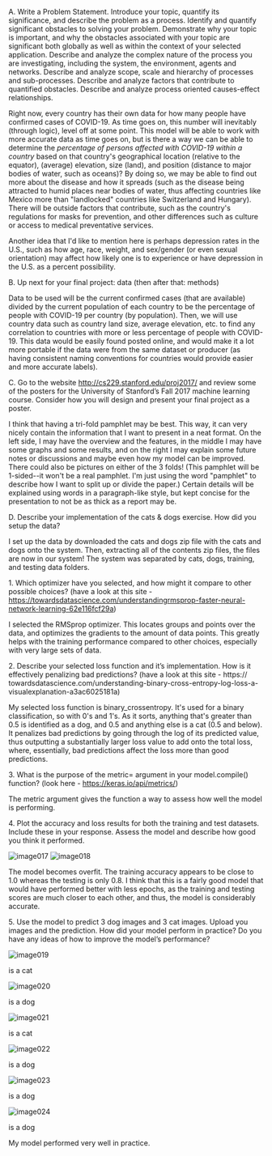
A. Write a Problem Statement. Introduce your topic, quantify its significance, and describe the problem as a process. Identify and quantify significant obstacles to solving your problem. Demonstrate why your topic is important, and why the obstacles associated with your topic are significant both globally as well as within the context of your selected application. Describe and analyze the complex nature of the process you are investigating, including the system, the environment, agents and networks. Describe and analyze scope, scale and hierarchy of processes and sub-processes. Describe and analyze factors that contribute to quantified obstacles. Describe and analyze process oriented causes-effect relationships.

Right now, every country has their own data for how many people have confirmed cases of COVID-19. As time goes on, this number will inevitably (through logic), level off at some point. This model will be able to work with more accurate data as time goes on, but is there a way we can be able to determine the *percentage of persons affected with COVID-19 within a country* based on that country's geographical location (relative to the equator), (average) elevation, size (land), and position (distance to major bodies of water, such as oceans)? By doing so, we may be able to find out more about the disease and how it spreads (such as the disease being attracted to humid places near bodies of water, thus affecting countries like Mexico more than "landlocked" countries like Switzerland and Hungary). There will be outside factors that contribute, such as the country's regulations for masks for prevention, and other differences such as culture or access to medical preventative services. 

Another idea that I'd like to mention here is perhaps depression rates in the U.S., such as how age, race, weight, and sex/gender (or even sexual orientation) may affect how likely one is to experience or have depression in the U.S. as a percent possibility.

B. Up next for your final project: data (then after that: methods)

Data to be used will be the current confirmed cases (that are available) divided by the current population of each country to be the percentage of people with COVID-19 per country (by population). Then, we will use country data such as country land size, average elevation, etc. to find any correlation to countries with more or less percentage of people with COVID-19. This data would be easily found posted online, and would make it a lot more portable if the data were from the same dataset or producer (as having consistent naming conventions for countries would provide easier and more accurate labels).

C. Go to the website http://cs229.stanford.edu/proj2017/ and review some of the posters for the University of Stanford’s Fall 2017 machine learning course. Consider how you will design and present your final project as a poster.

I think that having a tri-fold pamphlet may be best. This way, it can very nicely contain the information that I want to present in a neat format. On the left side, I may have the overview and the features, in the middle I may have some graphs and some results, and on the right I may explain some future notes or discussions and maybe even how my model can be improved. There could also be pictures on either of the 3 folds! (This pamphlet will be 1-sided--it won't be a real pamphlet. I'm just using the word "pamphlet" to describe how I want to split up or divide the paper.) Certain details will be explained using words in a paragraph-like style, but kept concise for the presentation to not be as thick as a report may be.

D. Describe your implementation of the cats & dogs exercise. How did you setup the data?

I set up the data by downloaded the cats and dogs zip file with the cats and dogs onto the system. Then, extracting all of the contents zip files, the files are now in our system! The system was separated by cats, dogs, training, and testing data folders.

1\. Which optimizer have you selected, and how might it compare to other possible choices? (have a look at this site - https://towardsdatascience.com/understandingrmsprop-faster-neural-network-learning-62e116fcf29a)

I selected the RMSprop optimizer. This locates groups and points over the data, and optimizes the gradients to the amount of data points. This greatly helps with the training performance compared to other choices, especially with very large sets of data.

2\. Describe your selected loss function and it’s implementation. How is it effectively penalizing bad predictions? (have a look at this site - https:// towardsdatascience.com/understanding-binary-cross-entropy-log-loss-a-visualexplanation-a3ac6025181a)

My selected loss function is binary_crossentropy. It's used for a binary classification, so with 0's and 1's. As it sorts, anything that's greater than 0.5 is identified as a dog, and 0.5 and anything else is a cat (0.5 and below). It penalizes bad predictions by going through the log of its predicted value, thus outputting a substantially larger loss value to add onto the total loss, where, essentially, bad predictions affect the loss more than good predictions.

3\. What is the purpose of the metric= argument in your model.compile() function? (look here - https://keras.io/api/metrics/)

The metric argument gives the function a way to assess how well the model is performing.

4\. Plot the accuracy and loss results for both the training and test datasets. Include these in your response. Assess the model and describe how good you think it performed.

![image017](https://github.com/dshuangg/responses/raw/master/image017.png)
![image018](https://github.com/dshuangg/responses/raw/master/image018.png)

The model becomes overfit. The training accuracy appears to be close to 1.0 whereas the testing is only 0.8. I think that this is a fairly good model that would have performed better with less epochs, as the training and testing scores are much closer to each other, and thus, the model is considerably accurate.

5\. Use the model to predict 3 dog images and 3 cat images. Upload you images and the prediction. How did your model perform in practice? Do you have any ideas of how to improve the model’s performance?

![image019](https://github.com/dshuangg/responses/raw/master/image019.png)

is a cat

![image020](https://github.com/dshuangg/responses/raw/master/image020.png)

is a dog

![image021](https://github.com/dshuangg/responses/raw/master/image021.png)

is a cat

![image022](https://github.com/dshuangg/responses/raw/master/image022.png)

is a dog

![image023](https://github.com/dshuangg/responses/raw/master/image023.png)

is a dog

![image024](https://github.com/dshuangg/responses/raw/master/image024.png)

is a dog

My model performed very well in practice.

